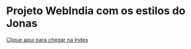 # Projeto WebIndia com os estilos do Jonas
<a href="https://georgedouglas.github.io/webindiajonas/">Clique aqui para chegar na Index</a>
